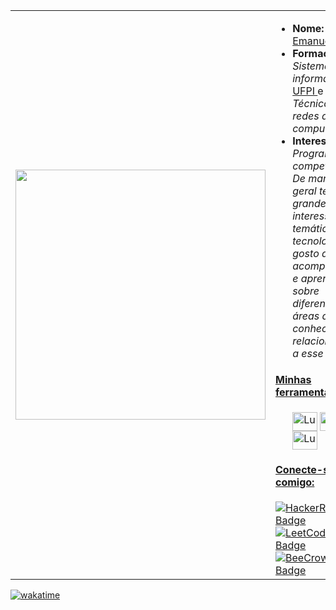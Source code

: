 <table>
  <tr>
    <td><img src="https://github.com/Lucaspm5/Lucaspm5/assets/125845662/450d4798-2556-47de-bac9-a8b671e4d7dc" width="400"></td>
    <td>
        <ul>
          <li><strong>Nome:</strong> <a href="https://www.instagram.com/lucashanm/">Lucas Emanuel</a></li>
          <li><strong>Formação:</strong> <em>Sistemas de informação - </em> <a href="https://ufpi.br/">UFPI </a> e <em> Técnico em redes de computadores</em> </a></li>
          <li><strong>Interesses:</strong> <em>Programação competitiva. De maneira geral tenho grande interesse na temática tecnologia, gosto de acompanhar e aprender sobre diferentes áreas de conhecimento relacionadas a esse tema.</em></li>
        </ul>
        <h4><ins>Minhas ferramentas:</ins></h4>
        <ul>
          <img align="center" alt="Lucaspm5" height="30" width="40" src="https://cdn.jsdelivr.net/gh/devicons/devicon/icons/c/c-original.svg">
          <img align="center" alt="Lucaspm5" height="30" width="40" src="https://cdn.jsdelivr.net/gh/devicons/devicon/icons/cplusplus/cplusplus-original.svg">
          <img align="center" alt="Lucaspm5" height="30" width="40" src="https://cdn.jsdelivr.net/gh/devicons/devicon/icons/python/python-original.svg">
        </ul>
        <h4><ins>Conecte-se comigo:</ins></h4>
          <a href="https://www.hackerrank.com/lucasemanuelpm5?hr_r=1" target="_blank">
    <img src="https://img.shields.io/badge/-HackerRank-2EC866?style=for-the-badge_&logo=hackerrank&logoColor=white" alt="HackerRank Badge">
  </a>

  <a href="https://leetcode.com/Lucaspm5/" target="_blank">
    <img src="https://img.shields.io/badge/-LeetCode-%23F89F1B?style=for-the-badge_&logo=leetcode&logoColor=white" alt="LeetCode Badge">
  </a>
          
<a href="https://www.beecrowd.com.br/judge/pt/users/friends/717707" target="_blank">
    <img src="https://img.shields.io/badge/BeeCrowd-1B1E34?style=for-the-badge_&logo=BeeCrowd&logoColor=white" alt="BeeCrowd Badge">
  </a>

     
</a>
    </td>
  </tr>
</table>

[![wakatime](https://wakatime.com/badge/user/c360f03e-bb60-4b6d-9bec-5635ad3dd73d.svg)](https://wakatime.com/@c360f03e-bb60-4b6d-9bec-5635ad3dd73d)
